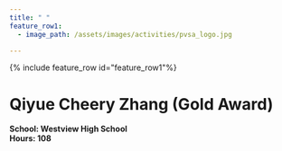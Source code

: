 ```yaml
---
title: " "
feature_row1:
  - image_path: /assets/images/activities/pvsa_logo.jpg

---
```


{% include feature_row id="feature_row1"%}

# Qiyue Cheery Zhang (Gold Award)

**School: Westview High School**  
**Hours: 108**  
